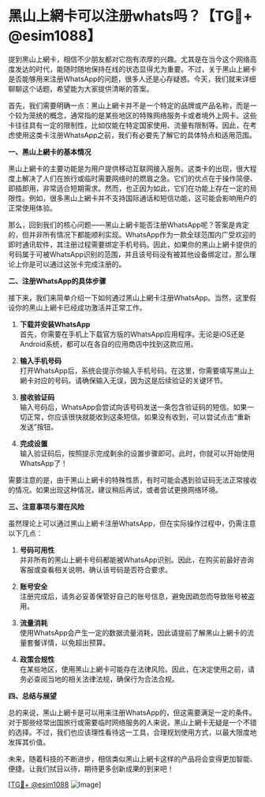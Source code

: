 # 黑山上網卡可以注册whats吗？【TG💪+ @esim1088】

提到黑山上網卡，相信不少朋友都对它抱有浓厚的兴趣。尤其是在当今这个网络高度发达的时代，能随时随地保持在线的状态显得尤为重要。不过，关于黑山上網卡是否能够用来注册WhatsApp的问题，很多人还是心存疑惑。今天，我们就来详细聊聊这个话题，希望能为大家提供清晰的答案。

首先，我们需要明确一点：黑山上網卡并不是一个特定的品牌或产品名称，而是一个较为笼统的概念，通常指的是某些地区的特殊网络服务卡或者境外上网卡。这些卡往往具有一定的限制性，比如仅能在特定国家使用、流量有限制等。因此，在考虑使用这类卡注册WhatsApp之前，我们有必要先了解它的具体特点和适用范围。

**一、黑山上網卡的基本情况**

黑山上網卡的主要功能是为用户提供移动互联网接入服务。这类卡的出现，很大程度上解决了人们在旅行或临时需要网络时的燃眉之急。它们的优点在于操作简便、即插即用，非常适合短期需求。然而，也正因为如此，它们在功能上存在一定的局限性。例如，很多黑山上網卡并不支持国际通话和短信功能，这可能会影响用户的正常使用体验。

那么，回到我们的核心问题——黑山上網卡能否注册WhatsApp呢？答案是肯定的，但并非所有情况下都能顺利实现。WhatsApp作为一款全球范围内广受欢迎的即时通讯软件，其注册过程需要绑定手机号码。因此，如果你的黑山上網卡提供的号码属于可被WhatsApp识别的范围，并且该号码没有被其他设备绑定过，那么理论上你是可以通过这张卡完成注册的。

**二、注册WhatsApp的具体步骤**

接下来，我们来简单介绍一下如何通过黑山上網卡注册WhatsApp。当然，这里假设你的黑山上網卡已经成功激活并正常工作。

1. **下载并安装WhatsApp**  
   首先，你需要在手机上下载官方版的WhatsApp应用程序。无论是iOS还是Android系统，都可以在各自的应用商店中找到这款应用。

2. **输入手机号码**  
   打开WhatsApp后，系统会提示你输入手机号码。在这里，你需要填写黑山上網卡对应的号码。请确保输入无误，因为这是后续验证的关键环节。

3. **接收验证码**  
   输入号码后，WhatsApp会尝试向该号码发送一条包含验证码的短信。如果一切正常，你应该很快就能收到这条短信。如果没有收到，可以尝试点击“重新发送”按钮。

4. **完成设置**  
   输入验证码后，按照提示完成剩余的设置步骤即可。此时，你就可以开始使用WhatsApp了！

需要注意的是，由于黑山上網卡的特殊性质，有时可能会遇到验证码无法正常接收的情况。如果出现这种情况，建议稍后再试，或者尝试更换网络环境。

**三、注意事项与潜在风险**

虽然理论上可以通过黑山上網卡注册WhatsApp，但在实际操作过程中，仍需注意以下几点：

1. **号码可用性**  
   并非所有的黑山上網卡号码都能被WhatsApp识别。因此，在购买前最好咨询客服或查看相关说明，确认该号码是否符合要求。

2. **账号安全**  
   注册完成后，请务必妥善保管好自己的账号信息，避免因疏忽而导致账号被盗用。

3. **流量消耗**  
   使用WhatsApp会产生一定的数据流量消耗，因此请提前了解黑山上網卡的流量套餐详情，以免超出预算。

4. **政策合规性**  
   在某些地区，使用黑山上網卡可能存在法律风险。因此，在决定使用之前，请务必查阅当地的相关法律法规，确保行为合法合规。

**四、总结与展望**

总的来说，黑山上網卡是可以用来注册WhatsApp的，但这需要满足一定的条件。对于那些经常出国旅行或需要临时网络服务的人来说，黑山上網卡无疑是一个不错的选择。不过，我们也应该理性看待这一工具，合理规划使用方式，以最大限度地发挥其价值。

未来，随着科技的不断进步，相信类似黑山上網卡这样的产品将会变得更加智能、便捷。让我们拭目以待，期待更多创新成果的到来吧！

[[TG💪+ @esim1088](https://t.me/s/esim1088) ![Image](https://i.postimg.cc/4NQfJmqS/Snipaste-2025-05-13-00-14-12.png)]